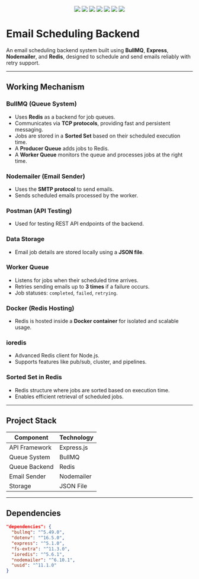 <p align="center">
  <img src="https://img.shields.io/badge/BullMQ-5.49.0-red?logo=redis&style=for-the-badge" />
  <img src="https://img.shields.io/badge/dotenv-16.5.0-8DD6F9?logo=dotenv&style=for-the-badge" />
  <img src="https://img.shields.io/badge/express-5.1.0-black?logo=express&style=for-the-badge" />
  <img src="https://img.shields.io/badge/fs--extra-11.3.0-blue?style=for-the-badge" />
  <img src="https://img.shields.io/badge/ioredis-5.6.1-DD0031?logo=redis&style=for-the-badge" />
  <img src="https://img.shields.io/badge/nodemailer-6.10.1-yellow?logo=maildotru&style=for-the-badge" />
  <img src="https://img.shields.io/badge/uuid-11.1.0-purple?style=for-the-badge" />
</p>

#  Email Scheduling Backend

An email scheduling backend system built using **BullMQ**, **Express**, **Nodemailer**, and **Redis**, designed to schedule and send emails reliably with retry support.

---

##  Working Mechanism

###  BullMQ (Queue System)
- Uses **Redis** as a backend for job queues.
- Communicates via **TCP protocols**, providing fast and persistent messaging.
- Jobs are stored in a **Sorted Set** based on their scheduled execution time.
- A **Producer Queue** adds jobs to Redis.
- A **Worker Queue** monitors the queue and processes jobs at the right time.

### Nodemailer (Email Sender)
- Uses the **SMTP protocol** to send emails.
- Sends scheduled emails processed by the worker.

###  Postman (API Testing)
- Used for testing REST API endpoints of the backend.

###  Data Storage
- Email job details are stored locally using a **JSON file**.

###  Worker Queue
- Listens for jobs when their scheduled time arrives.
- Retries sending emails up to **3 times** if a failure occurs.
- Job statuses: `completed`, `failed`, `retrying`.

###  Docker (Redis Hosting)
- Redis is hosted inside a **Docker container** for isolated and scalable usage.

###  ioredis
- Advanced Redis client for Node.js.
- Supports features like pub/sub, cluster, and pipelines.

###  Sorted Set in Redis
- Redis structure where jobs are sorted based on execution time.
- Enables efficient retrieval of scheduled jobs.

---

##  Project Stack

| Component         | Technology     |
|------------------|----------------|
| API Framework     | Express.js     |
| Queue System      | BullMQ         |
| Queue Backend     | Redis          |
| Email Sender      | Nodemailer     |
| Storage           | JSON File      |

---

##  Dependencies

```json
"dependencies": {
  "bullmq": "^5.49.0",
  "dotenv": "^16.5.0",
  "express": "^5.1.0",
  "fs-extra": "^11.3.0",
  "ioredis": "^5.6.1",
  "nodemailer": "^6.10.1",
  "uuid": "^11.1.0"
}
